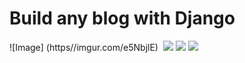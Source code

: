 # Build any blog with Django
![Image] (https//imgur.com/e5NbjlE)
<img src:="https//imgur.com/e5NbjlE">
<img src="https://imgur.com/dyXj0rr">
<img src="https://imgur.com/scCeesf">
<img src="https://imgur.com/zwE4B5H">
